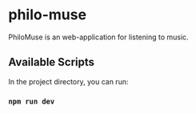 # philo-muse

PhiloMuse is an web-application for listening to music.

 ## Available Scripts

In the project directory, you can run:

### `npm run dev`

